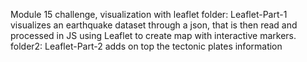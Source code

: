 Module 15 challenge, visualization with leaflet
folder: Leaflet-Part-1 visualizes an earthquake dataset through a json, that is then read and processed in JS using Leaflet to create map with interactive markers.
folder2: Leaflet-Part-2 adds on top the tectonic plates information

